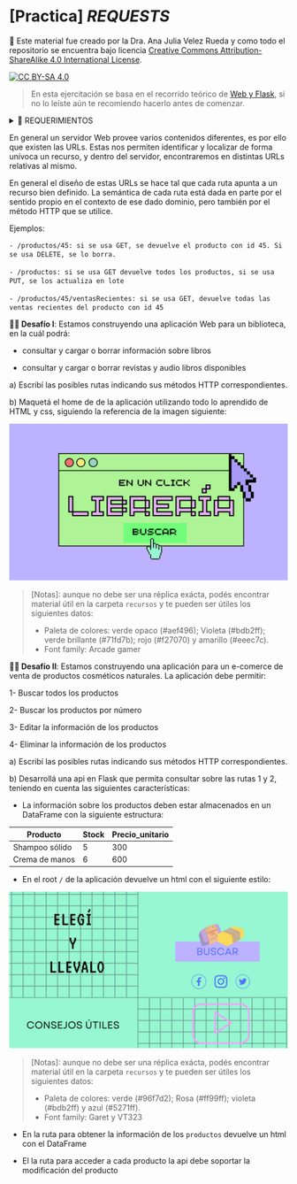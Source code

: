 # [Practica] *REQUESTS*

🚨 Este material fue creado por la Dra. Ana Julia Velez Rueda y como todo el repositorio se encuentra bajo licencia 
[Creative Commons Attribution-ShareAlike 4.0 International License][cc-by-sa].

[![CC BY-SA 4.0][cc-by-sa-image]][cc-by-sa]

[cc-by-sa]: http://creativecommons.org/licenses/by-sa/4.0/
[cc-by-sa-image]: https://licensebuttons.net/l/by-sa/4.0/88x31.png
[cc-by-sa-shield]: https://img.shields.io/badge/License-CC%20BY--SA%204.0-lightgrey.svg


> En esta ejercitación se basa en el recorrido teórico de [Web y Flask](https://github.com/AJVelezRueda/Macowins_En_Flask), si no lo leíste aún te recomiendo hacerlo antes de comenzar.

<details>
  <summary>🚨 REQUERIMIENTOS</summary>

En este abordaremos los contenidos relativos a HTTP y REST. Para ello vas a necesitar instalarte [requests] (https://pypi.org/project/requests/):

```bash
pip install requests
```


Primero puedes verificar si está o no instalado escribiendo en la consola de Python:
```python
import requests
```

 Una vez que hayas completado el recorrido de HTTP podés continuar con este recorrido 👇
</details>

En general un servidor Web provee varios contenidos diferentes, es por ello que existen las URLs. Estas nos permiten identificar y localizar de forma unívoca un recurso, y dentro del servidor, encontraremos en distintas URLs relativas al mismo. 

En general el diseño de estas URLs se hace tal que cada ruta apunta a un recurso bien definido. La semántica de cada ruta está dada en parte por el sentido propio en el contexto de ese dado dominio, pero también por el método HTTP que se utilice. 

Ejemplos:

    - /productos/45: si se usa GET, se devuelve el producto con id 45. Si se usa DELETE, se lo borra. 

    - /productos: si se usa GET devuelve todos los productos, si se usa PUT, se los actualiza en lote

    - /productos/45/ventasRecientes: si se usa GET, devuelve todas las ventas recientes del producto con id 45


**🧗‍♀️ Desafío I**: Estamos construyendo una aplicación Web para un biblioteca, en la cuál podrá:

- consultar y cargar o borrar información sobre libros

- consultar y cargar o borrar revistas y audio libros disponibles

a) Escribí las posibles rutas indicando sus métodos HTTP correspondientes.

b) Maquetá el home de de la aplicación utilizando todo lo aprendido de HTML y css, siguiendo la referencia de la imagen siguiente:

![biblio_home](./recursos/Biblio_home.png)

> [Notas]: aunque no debe ser una réplica exácta, podés encontrar material útil en la carpeta `recursos` y te pueden ser útiles los siguientes datos: 
>
> - Paleta de colores: verde opaco (#aef496); Violeta (#bdb2ff); verde brillante (#71fd7b); rojo (#f27070) y amarillo (#eeec7c). 
> - Font family: Arcade gamer
>


**🧗‍♀️ Desafío II**: Estamos construyendo una aplicación para un e-comerce de venta de productos cosméticos naturales. La aplicación debe permitir:

 1- Buscar todos los productos
 
 2- Buscar los productos por número
 
 3- Editar la información de los productos
 
 4- Eliminar la información de los productos

a) Escribí las posibles rutas indicando sus métodos HTTP correspondientes.

b) Desarrollá una api en Flask que permita consultar sobre las rutas 1 y 2, teniendo en cuenta las siguientes características:
  
  + La información sobre los productos deben estar almacenados en un DataFrame con la siguiente estructura:


| Producto | Stock | Precio_unitario |
|-------------	|----------	|---	|
| Shampoo sólido | 5 | 300 |
| Crema de manos | 6 | 600 |

  + En el root `/` de la aplicación devuelve un html con el siguiente estilo:

  ![home e-comerce](./recursos/Home_e-comerce.png)

  > [Notas]: aunque no debe ser una réplica exácta, podés encontrar material útil en la carpeta `recursos` y te pueden ser útiles los siguientes datos: 
  >
  > - Paleta de colores: verde (#96f7d2); Rosa (#ff99ff); violeta (#bdb2ff) y azul (#5271ff). 
  > - Font family: Garet y VT323
  >
  
  + En la ruta para obtener la información de los `productos` devuelve un html con el DataFrame

  + El la ruta para acceder a cada producto la api debe soportar la modificación del producto

